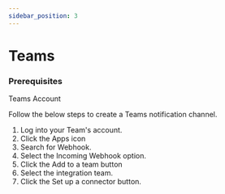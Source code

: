 ```yaml
---
sidebar_position: 3 
---
```

# Teams

### Prerequisites

Teams Account

Follow the below steps to create a Teams notification channel.

1. Log into your Team's account.
2. Click the Apps icon
3. Search for Webhook.
4. Select the Incoming Webhook option.
5. Click the Add to a team button
6. Select the integration team.
7. Click the Set up a connector button.



